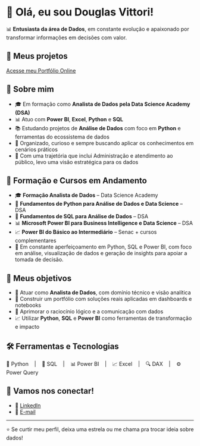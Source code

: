 # 👋 Olá, eu sou Douglas Vittori!

📊 **Entusiasta da área de Dados**, em constante evolução e apaixonado por transformar informações em decisões com valor.

## 📂 Meus projetos 

[Acesse meu Portfólio Online](https://app.powerbi.com/view?r=eyJrIjoiZDZhNDc0ZmItMTM5My00Y2I5LTgwYzUtZDcyMjk2ZTY1OWYzIiwidCI6ImUyYmViMmFiLTliZjctNDYyZC1hZDMxLWE3NjJkMmNkZGVhNiJ9)

## 🧠 Sobre mim

- 🎓 Em formação como **Analista de Dados pela Data Science Academy (DSA)**
- 📊 Atuo com **Power BI**, **Excel**, **Python** e **SQL**
- 📚 Estudando projetos de **Análise de Dados** com foco em **Python** e ferramentas do ecossistema de dados
- 🧠 Organizado, curioso e sempre buscando aplicar os conhecimentos em cenários práticos
- 🧰 Com uma trajetória que inclui Administração e atendimento ao público, levo uma visão estratégica para os dados

## 💼 Formação e Cursos em Andamento

- 🎓 **Formação Analista de Dados** – Data Science Academy  
- 🐍 **Fundamentos de Python para Análise de Dados e Data Science** – DSA  
- 💾 **Fundamentos de SQL para Análise de Dados** – DSA  
- 📊 **Microsoft Power BI para Business Intelligence e Data Science** – DSA  
- 📈 **Power BI do Básico ao Intermediário** – Senac + cursos complementares  
- 🧠 Em constante aperfeiçoamento em Python, SQL e Power BI, com foco em análise, visualização de dados e geração de insights para apoiar a tomada de decisão.

## 🚀 Meus objetivos

- 📌 Atuar como **Analista de Dados**, com domínio técnico e visão analítica
- 📂 Construir um portfólio com soluções reais aplicadas em dashboards e notebooks
- 🧩 Aprimorar o raciocínio lógico e a comunicação com dados
- 📈 Utilizar **Python**, **SQL** e **Power BI** como ferramentas de transformação e impacto

## 🛠️ Ferramentas e Tecnologias

<div style="display: flex; gap: 10px; flex-wrap: wrap;">
  🐍 Python &nbsp;&nbsp; | &nbsp;&nbsp;
  💾 SQL &nbsp;&nbsp; | &nbsp;&nbsp;
  📊 Power BI &nbsp;&nbsp; | &nbsp;&nbsp;
  📈 Excel &nbsp;&nbsp; | &nbsp;&nbsp;
  🔍 DAX &nbsp;&nbsp; | &nbsp;&nbsp;
  ⚙️ Power Query
</div>



## 🤝 Vamos nos conectar!

- 💼 [LinkedIn](https://www.linkedin.com/in/douglasvittori/)  
- 📧 [E-mail](vittoridouglas@gmail.com)

---

⭐ Se curtir meu perfil, deixa uma estrela ou me chama pra trocar ideia sobre dados!


<!---
douglasvittori/douglasvittori is a ✨ special ✨ repository because its `README.md` (this file) appears on your GitHub profile.
You can click the Preview link to take a look at your changes.
--->
